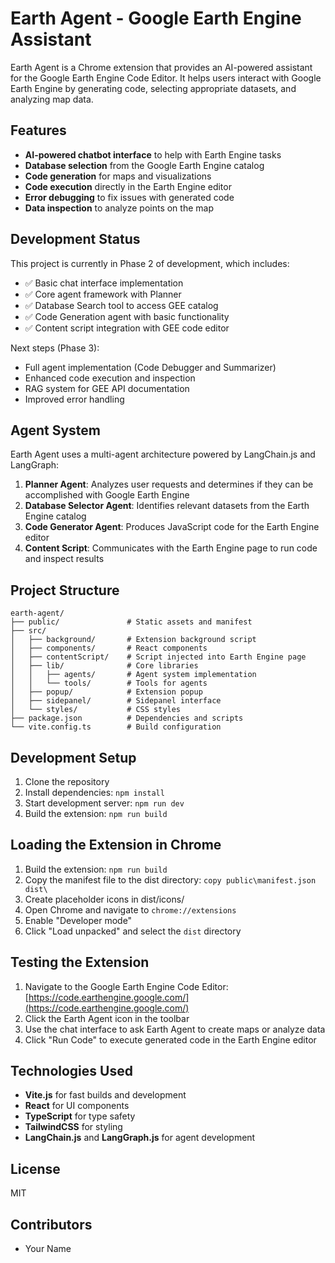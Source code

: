 # Earth Agent - Google Earth Engine Assistant

Earth Agent is a Chrome extension that provides an AI-powered assistant for the Google Earth Engine Code Editor. It helps users interact with Google Earth Engine by generating code, selecting appropriate datasets, and analyzing map data.

## Features

- **AI-powered chatbot interface** to help with Earth Engine tasks
- **Database selection** from the Google Earth Engine catalog
- **Code generation** for maps and visualizations
- **Code execution** directly in the Earth Engine editor
- **Error debugging** to fix issues with generated code
- **Data inspection** to analyze points on the map

## Development Status

This project is currently in Phase 2 of development, which includes:

- ✅ Basic chat interface implementation
- ✅ Core agent framework with Planner
- ✅ Database Search tool to access GEE catalog  
- ✅ Code Generation agent with basic functionality
- ✅ Content script integration with GEE code editor

Next steps (Phase 3):
- Full agent implementation (Code Debugger and Summarizer)
- Enhanced code execution and inspection
- RAG system for GEE API documentation
- Improved error handling

## Agent System

Earth Agent uses a multi-agent architecture powered by LangChain.js and LangGraph:

1. **Planner Agent**: Analyzes user requests and determines if they can be accomplished with Google Earth Engine
2. **Database Selector Agent**: Identifies relevant datasets from the Earth Engine catalog
3. **Code Generator Agent**: Produces JavaScript code for the Earth Engine editor
4. **Content Script**: Communicates with the Earth Engine page to run code and inspect results

## Project Structure

```
earth-agent/
├── public/               # Static assets and manifest
├── src/
│   ├── background/       # Extension background script
│   ├── components/       # React components
│   ├── contentScript/    # Script injected into Earth Engine page
│   ├── lib/              # Core libraries
│   │   ├── agents/       # Agent system implementation
│   │   └── tools/        # Tools for agents
│   ├── popup/            # Extension popup
│   ├── sidepanel/        # Sidepanel interface
│   └── styles/           # CSS styles
├── package.json          # Dependencies and scripts
└── vite.config.ts        # Build configuration
```

## Development Setup

1. Clone the repository
2. Install dependencies: `npm install`
3. Start development server: `npm run dev`
4. Build the extension: `npm run build`

## Loading the Extension in Chrome

1. Build the extension: `npm run build`
2. Copy the manifest file to the dist directory: `copy public\manifest.json dist\`
3. Create placeholder icons in dist/icons/
4. Open Chrome and navigate to `chrome://extensions`
5. Enable "Developer mode"
6. Click "Load unpacked" and select the `dist` directory

## Testing the Extension

1. Navigate to the Google Earth Engine Code Editor: [https://code.earthengine.google.com/](https://code.earthengine.google.com/)
2. Click the Earth Agent icon in the toolbar
3. Use the chat interface to ask Earth Agent to create maps or analyze data
4. Click "Run Code" to execute generated code in the Earth Engine editor

## Technologies Used

- **Vite.js** for fast builds and development
- **React** for UI components
- **TypeScript** for type safety
- **TailwindCSS** for styling
- **LangChain.js** and **LangGraph.js** for agent development

## License

MIT

## Contributors

- Your Name 